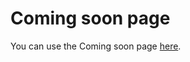 # Coming soon page

You can use the Coming soon page [here](https://modestas612.github.io/coming-soon-page/).
